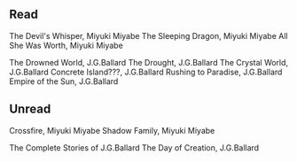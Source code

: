 ## Read

The Devil's Whisper, Miyuki Miyabe
The Sleeping Dragon, Miyuki Miyabe
All She Was Worth, Miyuki Miyabe

The Drowned World, J.G.Ballard
The Drought, J.G.Ballard
The Crystal World, J.G.Ballard
Concrete Island???, J.G.Ballard
Rushing to Paradise, J.G.Ballard
Empire of the Sun, J.G.Ballard


## Unread

Crossfire, Miyuki Miyabe
Shadow Family, Miyuki Miyabe

The Complete Stories of J.G.Ballard
The Day of Creation, J.G.Ballard
